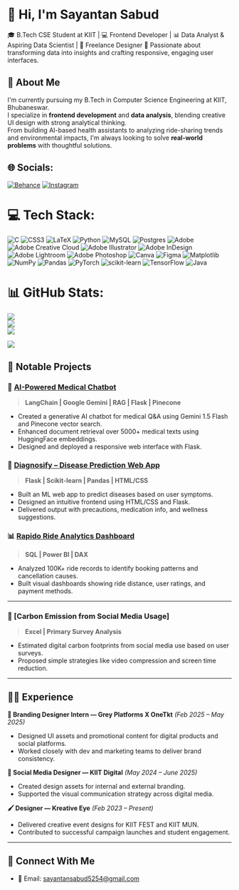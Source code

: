 # 👋 Hi, I'm Sayantan Sabud

🎓 B.Tech CSE Student at KIIT | 💻 Frontend Developer | 📊 Data Analyst & Aspiring Data Scientist | 🎨 Freelance Designer
🚀 Passionate about transforming data into insights and crafting responsive, engaging user interfaces.



## 🧠 About Me

I'm currently pursuing my B.Tech in Computer Science Engineering at KIIT, Bhubaneswar.  
I specialize in **frontend development** and **data analysis**, blending creative UI design with strong analytical thinking.  
From building AI-based health assistants to analyzing ride-sharing trends and environmental impacts, I'm always looking to solve **real-world problems** with thoughtful solutions.



## 🌐 Socials:
[![Behance](https://img.shields.io/badge/Behance-1769ff?logo=behance&logoColor=white)](https://behance.net/sayantansabud) [![Instagram](https://img.shields.io/badge/Instagram-%23E4405F.svg?logo=Instagram&logoColor=white)](https://instagram.com/Sayantansabud) 

# 💻 Tech Stack:
![C](https://img.shields.io/badge/c-%2300599C.svg?style=for-the-badge&logo=c&logoColor=white) ![CSS3](https://img.shields.io/badge/css3-%231572B6.svg?style=for-the-badge&logo=css3&logoColor=white) ![LaTeX](https://img.shields.io/badge/latex-%23008080.svg?style=for-the-badge&logo=latex&logoColor=white) ![Python](https://img.shields.io/badge/python-3670A0?style=for-the-badge&logo=python&logoColor=ffdd54) ![MySQL](https://img.shields.io/badge/mysql-4479A1.svg?style=for-the-badge&logo=mysql&logoColor=white) ![Postgres](https://img.shields.io/badge/postgres-%23316192.svg?style=for-the-badge&logo=postgresql&logoColor=white) ![Adobe](https://img.shields.io/badge/adobe-%23FF0000.svg?style=for-the-badge&logo=adobe&logoColor=white) ![Adobe Creative Cloud](https://img.shields.io/badge/Adobe%20Creative%20Cloud-DA1F26.svg?style=for-the-badge&logo=Adobe%20Creative%20Cloud&logoColor=white) ![Adobe Illustrator](https://img.shields.io/badge/adobe%20illustrator-%23FF9A00.svg?style=for-the-badge&logo=adobe%20illustrator&logoColor=white) ![Adobe InDesign](https://img.shields.io/badge/Adobe%20InDesign-49021F?style=for-the-badge&logo=adobeindesign&logoColor=FF3366) ![Adobe Lightroom](https://img.shields.io/badge/Adobe%20Lightroom-31A8FF.svg?style=for-the-badge&logo=Adobe%20Lightroom&logoColor=white) ![Adobe Photoshop](https://img.shields.io/badge/adobe%20photoshop-%2331A8FF.svg?style=for-the-badge&logo=adobe%20photoshop&logoColor=white) ![Canva](https://img.shields.io/badge/Canva-%2300C4CC.svg?style=for-the-badge&logo=Canva&logoColor=white) ![Figma](https://img.shields.io/badge/figma-%23F24E1E.svg?style=for-the-badge&logo=figma&logoColor=white) ![Matplotlib](https://img.shields.io/badge/Matplotlib-%23ffffff.svg?style=for-the-badge&logo=Matplotlib&logoColor=black) ![NumPy](https://img.shields.io/badge/numpy-%23013243.svg?style=for-the-badge&logo=numpy&logoColor=white) ![Pandas](https://img.shields.io/badge/pandas-%23150458.svg?style=for-the-badge&logo=pandas&logoColor=white) ![PyTorch](https://img.shields.io/badge/PyTorch-%23EE4C2C.svg?style=for-the-badge&logo=PyTorch&logoColor=white) ![scikit-learn](https://img.shields.io/badge/scikit--learn-%23F7931E.svg?style=for-the-badge&logo=scikit-learn&logoColor=white) ![TensorFlow](https://img.shields.io/badge/TensorFlow-%23FF6F00.svg?style=for-the-badge&logo=TensorFlow&logoColor=white) ![Java](https://img.shields.io/badge/java-%23ED8B00.svg?style=for-the-badge&logo=openjdk&logoColor=white) 
# 📊 GitHub Stats:
![](https://github-readme-stats.vercel.app/api?username=Sayantansabud&theme=github_dark&hide_border=false&include_all_commits=false&count_private=false)<br/>
![](https://nirzak-streak-stats.vercel.app/?user=Sayantansabud&theme=github_dark&hide_border=false)<br/>
![](https://github-readme-stats.vercel.app/api/top-langs/?username=Sayantansabud&theme=github_dark&hide_border=false&include_all_commits=false&count_private=false&layout=compact)


[![](https://visitcount.itsvg.in/api?id=Sayantansabud&icon=0&color=0)](https://visitcount.itsvg.in)


## 📌 Notable Projects

### 🤖 [AI-Powered Medical Chatbot](https://github.com/Sayantansabud/Medical-Chatbot-Generative-AI)
> **LangChain | Google Gemini | RAG | Flask | Pinecone**

- Created a generative AI chatbot for medical Q&A using Gemini 1.5 Flash and Pinecone vector search.
- Enhanced document retrieval over 5000+ medical texts using HuggingFace embeddings.
- Designed and deployed a responsive web interface with Flask.



### 🧠 [Diagnosify – Disease Prediction Web App](https://github.com/Sayantansabud/Diagnosify-Disease-Prediction-Model)
> **Flask | Scikit-learn | Pandas | HTML/CSS**

- Built an ML web app to predict diseases based on user symptoms.
- Designed an intuitive frontend using HTML/CSS and Flask.
- Delivered output with precautions, medication info, and wellness suggestions.


### 📊 [Rapido Ride Analytics Dashboard](https://github.com/Sayantansabud/Rapido-Dashboard)
> **SQL | Power BI | DAX**

- Analyzed 100K+ ride records to identify booking patterns and cancellation causes.
- Built visual dashboards showing ride distance, user ratings, and payment methods.

---

### 🌱 [Carbon Emission from Social Media Usage]
> **Excel | Primary Survey Analysis**

- Estimated digital carbon footprints from social media use based on user surveys.
- Proposed simple strategies like video compression and screen time reduction.

---

## 👨‍💼 Experience

**🎨 Branding Designer Intern — Grey Platforms X OneTkt** *(Feb 2025 – May 2025)*  
- Designed UI assets and promotional content for digital products and social platforms.  
- Worked closely with dev and marketing teams to deliver brand consistency.

**📱 Social Media Designer — KIIT Digital** *(May 2024 – June 2025)*  
- Created design assets for internal and external branding.  
- Supported the visual communication strategy across digital media.

**🖌️ Designer — Kreative Eye** *(Feb 2023 – Present)*  
- Delivered creative event designs for KIIT FEST and KIIT MUN.  
- Contributed to successful campaign launches and student engagement.

---

## 🔗 Connect With Me

- 📧 Email: [sayantansabud5254@gmail.com](mailto:sayantansabud5254@gmail.com)  


